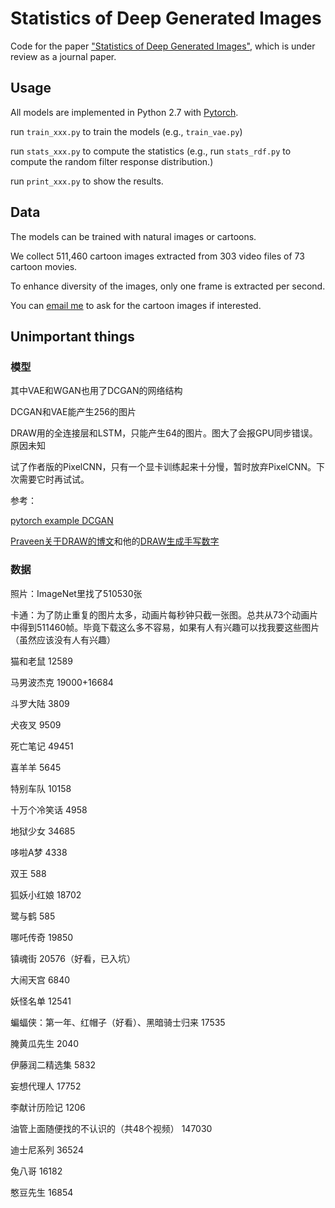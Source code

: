 # Statistics of Deep Generated Images
Code for the paper ["Statistics of Deep Generated Images"](https://arxiv.org/abs/1708.02688), which is under review as a journal paper.

## Usage
All models are implemented in Python 2.7 with [Pytorch](https://github.com/pytorch/pytorch). 

run ```train_xxx.py``` to train the models (e.g., ```train_vae.py```)

run ```stats_xxx.py``` to compute the statistics (e.g., run ```stats_rdf.py``` to compute the random filter response distribution.)

run ```print_xxx.py``` to show the results.

## Data
The models can be trained with natural images or cartoons. 

We collect 511,460 cartoon images extracted from 303 video files of 73 cartoon movies.

To enhance diversity of the images, only one frame is extracted per second. 

You can [email me](mailto:zengyu@mail.dlut.edu.cn) to ask for the cartoon images if interested.


## Unimportant things

### 模型
其中VAE和WGAN也用了DCGAN的网络结构

DCGAN和VAE能产生256的图片

DRAW用的全连接层和LSTM，只能产生64的图片。图大了会报GPU同步错误。原因未知

试了作者版的PixelCNN，只有一个显卡训练起来十分慢，暂时放弃PixelCNN。下次需要它时再试试。

参考：

[pytorch example DCGAN](https://github.com/pytorch/examples/tree/master/dcgan)

[Praveen关于DRAW的博文](https://pravn.wordpress.com/2017/09/11/rnncell-modules-in-pytorch-to-implement-draw/)和他的[DRAW生成手写数字](https://github.com/pravn/vae_draw)


### 数据

照片：ImageNet里找了510530张

卡通：为了防止重复的图片太多，动画片每秒钟只截一张图。总共从73个动画片中得到511460帧。毕竟下载这么多不容易，如果有人有兴趣可以找我要这些图片（虽然应该没有人有兴趣）

猫和老鼠 12589

马男波杰克 19000+16684

斗罗大陆 3809

犬夜叉 9509

死亡笔记 49451

喜羊羊 5645

特别车队 10158

十万个冷笑话 4958

地狱少女 34685

哆啦A梦 4338

双王 588

狐妖小红娘 18702

鹭与鹤 585

哪吒传奇 19850

镇魂街 20576（好看，已入坑）

大闹天宫 6840

妖怪名单 12541

蝙蝠侠：第一年、红帽子（好看）、黑暗骑士归来 17535

腌黄瓜先生 2040

伊藤润二精选集 5832

妄想代理人 17752

李献计历险记 1206

油管上面随便找的不认识的（共48个视频） 147030

迪士尼系列 36524

兔八哥 16182

憨豆先生 16854

